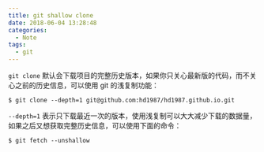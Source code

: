 ```yaml
---
title: git shallow clone
date: 2018-06-04 13:28:48
categories:
  - Note
tags:
  - git
---
```


`git clone` 默认会下载项目的完整历史版本，如果你只关心最新版的代码，而不关心之前的历史信息，可以使用 git 的浅复制功能：

```
$ git clone --depth=1 git@github.com:hd1987/hd1987.github.io.git
```

`--depth=1` 表示只下载最近一次的版本，使用浅复制可以大大减少下载的数据量，如果之后又想获取完整历史信息，可以使用下面的命令：

```
$ git fetch --unshallow
```
